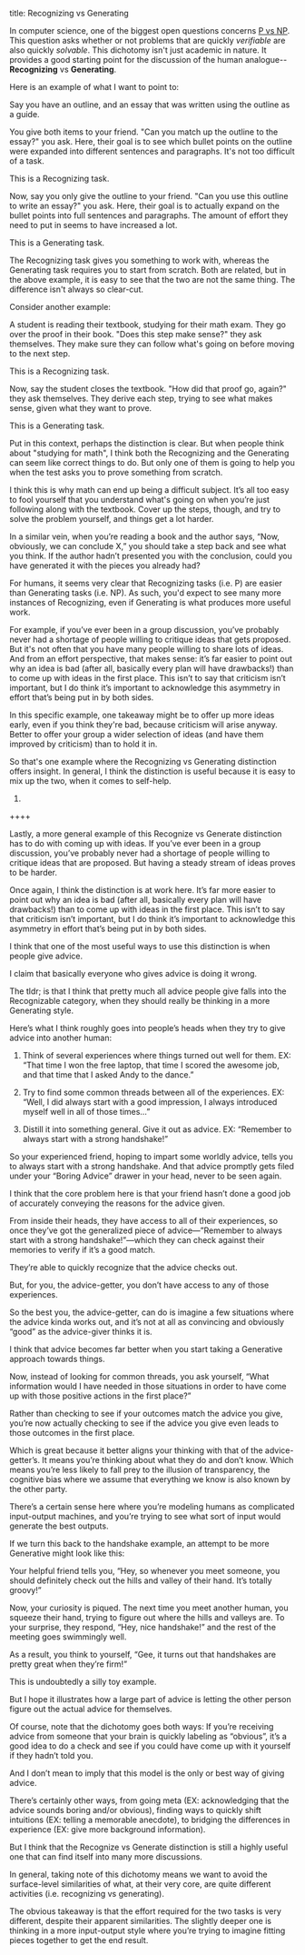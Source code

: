 title: Recognizing vs Generating

In computer science, one of the biggest open questions concerns [P vs NP](https://en.wikipedia.org/wiki/P_versus_NP_problem). This question asks whether or not problems that are quickly *verifiable* are also quickly *solvable*. This dichotomy isn't just academic in nature. It provides a good starting point for the discussion of the human analogue--**Recognizing** vs **Generating**.

Here is an example of what I want to point to:

Say you have an outline, and an essay that was written using the outline as a guide. 

You give both items to your friend. "Can you match up the outline to the essay?" you ask. Here, their goal is to see which bullet points on the outline were expanded into different sentences and paragraphs. It's not too difficult of a task.

This is a Recognizing task.

Now, say you only give the outline to your friend. "Can you use this outline to write an essay?" you ask. Here, their goal is to actually expand on the bullet points into full sentences and paragraphs. The amount of effort they need to put in seems to have increased a lot.

This is a Generating task.

The Recognizing task gives you something to work with, whereas the Generating task requires you to start from scratch. Both are related, but in the above example, it is easy to see that the two are not the same thing. The difference isn't always so clear-cut.

Consider another example:

A student is reading their textbook, studying for their math exam. They go over the proof in their book. "Does this step make sense?" they ask themselves. They make sure they can follow what's going on before moving to the next step.

This is a Recognizing task.

Now, say the student closes the textbook. "How did that proof go, again?" they ask themselves. They derive each step, trying to see what makes sense, given what they want to prove.

This is a Generating task.

Put in this context, perhaps the distinction is clear. But when people think about "studying for math", I think both the Recognizing and the Generating can seem like correct things to do. But only one of them is going to help you when the test asks you to prove something from scratch.

I think this is why math can end up being a difficult subject. It’s all too easy to fool yourself that you understand what's going on when you’re just following along with the textbook. Cover up the steps, though, and try to solve the problem yourself, and things get a lot harder.

In a similar vein, when you’re reading a book and the author says, “Now, obviously, we can conclude X,” you should take a step back and see what you think. If the author hadn’t presented you with the conclusion, could you have generated it with the pieces you already had?

For humans, it seems very clear that Recognizing tasks (i.e. P) are easier than Generating tasks (i.e. NP). As such, you'd expect to see many more instances of Recognizing, even if Generating is what produces more useful work.

For example, if you’ve ever been in a group discussion, you’ve probably never had a shortage of people willing to critique ideas that gets proposed. But it's not often that you have many people willing to share lots of ideas. And from an effort perspective, that makes sense: it’s far easier to point out why an idea is bad (after all, basically every plan will have drawbacks!) than to come up with ideas in the first place. This isn’t to say that criticism isn’t important, but I do think it’s important to acknowledge this asymmetry in effort that’s being put in by both sides.

In this specific example, one takeaway might be to offer up more ideas early, even if you think they're bad, because criticism will arise anyway. Better to offer your group a wider selection of ideas (and have them improved by criticism) than to hold it in.

So that's one example where the Recognizing vs Generating distinction offers insight. In general, I think the distinction is useful because it is easy to mix up the two, when it comes to self-help.

1. 






++++

Lastly, a more general example of this Recognize vs Generate distinction has to do with coming up with ideas. If you’ve ever been in a group discussion, you’ve probably never had a shortage of people willing to critique ideas that are proposed. But having a steady stream of ideas proves to be harder.

Once again, I think the distinction is at work here. It’s far more easier to point out why an idea is bad (after all, basically every plan will have drawbacks!) than to come up with ideas in the first place. This isn’t to say that criticism isn’t important, but I do think it’s important to acknowledge this asymmetry in effort that’s being put in by both sides.

I think that one of the most useful ways to use this distinction is when people give advice. 

I claim that basically everyone who gives advice is doing it wrong.

The tldr; is that I think that pretty much all advice people give falls into the Recognizable category, when they should really be thinking in a more Generating style.

Here’s what I think roughly goes into people’s heads when they try to give advice into another human:

1. Think of several experiences where things turned out well for them. 
EX: “That time I won the free laptop, that time I scored the awesome job, and that time that I asked Andy to the dance.”

2. Try to find some common threads between all of the experiences. 
EX: “Well, I did always start with a good impression, I always introduced myself well in all of those times…”

3. Distill it into something general. Give it out as advice.
EX: “Remember to always start with a strong handshake!”

So your experienced friend, hoping to impart some worldly advice, tells you to always start with a strong handshake. And that advice promptly gets filed under your “Boring Advice” drawer in your head, never to be seen again.

I think that the core problem here is that your friend hasn’t done a good job of accurately conveying the reasons for the advice given.

From inside their heads, they have access to all of their experiences, so once they’ve got the generalized piece of advice—”Remember to always start with a strong handshake!”—which they can check against their memories to verify if it’s a good match.

They’re able to quickly recognize that the advice checks out.

But, for you, the advice-getter, you don’t have access to any of those experiences. 

So the best you, the advice-getter, can do is imagine a few situations where the advice kinda works out, and it’s not at all as convincing and obviously “good” as the advice-giver thinks it is.

I think that advice becomes far better when you start taking a Generative approach towards things.

Now, instead of looking for common threads, you ask yourself, “What information would I have needed in those situations in order to have come up with those positive actions in the first place?” 

Rather than checking to see if your outcomes match the advice you give, you’re now actually checking to see if the advice you give even leads to those outcomes in the first place. 

Which is great because it better aligns your thinking with that of the advice-getter’s. It means you’re thinking about what they do and don’t know. Which means you’re less likely to fall prey to the illusion of transparency, the cognitive bias where we assume that everything we know is also known by the other party.

There’s a certain sense here where you’re modeling humans as complicated input-output machines, and you’re trying to see what sort of input would generate the best outputs. 

If we turn this back to the handshake example, an attempt to be more Generative might look like this:

Your helpful friend tells you, “Hey, so whenever you meet someone, you should definitely check out the hills and valley of their hand. It’s totally groovy!”

Now, your curiosity is piqued. The next time you meet another human, you squeeze their hand, trying to figure out where the hills and valleys are. To your surprise, they respond, “Hey, nice handshake!” and the rest of the meeting goes swimmingly well.

As a result, you think to yourself, “Gee, it turns out that handshakes are pretty great when they’re firm!”

This is undoubtedly a silly toy example. 

But I hope it illustrates how a large part of advice is letting the other person figure out the actual advice for themselves.

Of course, note that the dichotomy goes both ways: If you’re receiving advice from someone that your brain is quickly labeling as “obvious”, it’s a good idea to do a check and see if you could have come up with it yourself if they hadn’t told you.

And I don’t mean to imply that this model is the only or best way of giving advice. 

There’s certainly other ways, from going meta (EX: acknowledging that the advice sounds boring and/or obvious), finding ways to quickly shift intuitions (EX: telling a memorable anecdote), to bridging the differences in experience (EX: give more background information).

But I think that the Recognize vs Generate distinction is still a highly useful one that can find itself into many more discussions. 

In general, taking note of this dichotomy means we want to avoid the surface-level similarities of what, at their very core, are quite different activities (i.e. recognizing vs generating). 

The obvious takeaway is that the effort required for the two tasks is very different, despite their apparent similarities. The slightly deeper one is thinking in a more input-output style where you’re trying to imagine fitting pieces together to get the end result.
